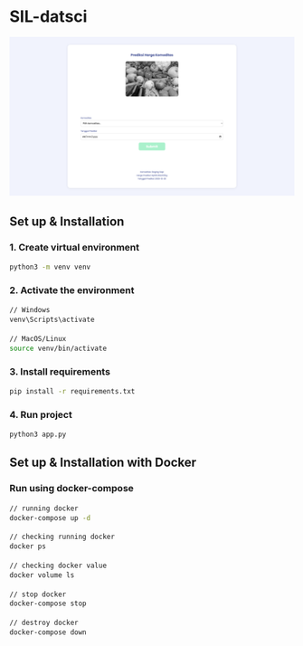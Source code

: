 # SIL-datsci

![](screenshot/index.png)

## Set up & Installation

### 1. Create virtual environment

```sh
python3 -m venv venv
```

### 2. Activate the environment

```sh
// Windows
venv\Scripts\activate

// MacOS/Linux
source venv/bin/activate
```

### 3. Install requirements

```sh
pip install -r requirements.txt
```

### 4. Run project

```sh
python3 app.py
```


## Set up & Installation with Docker

### Run using docker-compose

```sh
// running docker
docker-compose up -d

// checking running docker
docker ps

// checking docker value
docker volume ls

// stop docker
docker-compose stop

// destroy docker
docker-compose down
```
